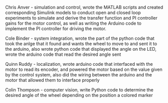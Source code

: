 Chris Anver - simulation and control, wrote the MATLAB scripts and created corresponding Simulink models to conduct open and closed loop experiments to simulate and derive the transfer function and PI controller gains for the motor control, as well as writing the Arduino code to implement the PI controller for driving the motor.

Cole Binder - system integration, wrote the part of the python code that took the anlge that it found and wants the wheel to move to and sent it to the arduino, also wrote python code that displayed the angle on the LED, wrote the arduino code that read the desired angle sent

Quinn Ruddy - localization, wrote arduino code that interfaced with the motor to read its encoder, and powered the motor based on the value given by the control system, also did the wiring between the arduino and the motor that allowed them to interface properly

Colin Thompson - computer vision, write Python code to determine the desired angle of the wheel depending on the position a colored marker
